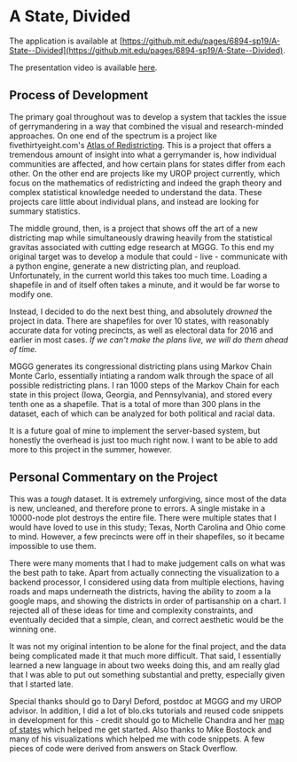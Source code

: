 # A State, Divided

The application is available at [https://github.mit.edu/pages/6894-sp19/A-State--Divided](https://github.mit.edu/pages/6894-sp19/A-State--Divided). 

The presentation video is available [here](https://youtu.be/SGclzpQB_AQ). 

## Process of Development
The primary goal throughout was to develop a system that tackles the issue of gerrymandering in a way that combined the visual and research-minded approaches. On one end of the spectrum is a project like fivethirtyeight.com's [Atlas of Redistricting](https://projects.fivethirtyeight.com/redistricting-maps/). This is a project that offers a tremendous amount of insight into what a gerrymander is, how individual communities are affected, and how certain plans for states differ from each other. On the other end are projects like my UROP project currently, which focus on the mathematics of redistricting and indeed the graph theory and complex statistical knowledge needed to understand the data. These projects care little about individual plans, and instead are looking for summary statistics. 

The middle ground, then, is a project that shows off the art of a new districting map while simultaneously drawing heavily from the statistical gravitas associated with cutting edge research at MGGG. To this end my original target was to develop a module that could - live - communicate with a python engine, generate a new districting plan, and reupload. Unfortunately, in the current world this takes too much time. Loading a shapefile in and of itself often takes a minute, and it would be far worse to modify one. 

Instead, I decided to do the next best thing, and absolutely *drowned* the project in data. There are shapefiles for over 10 states, with reasonably accurate data for voting precincts, as well as electoral data for 2016 and earlier in most cases. *If we can't make the plans live, we will do them ahead of time.* 

MGGG generates its congressional districting plans using Markov Chain Monte Carlo, essentially intiating a random walk through the space of all possible redistricting plans. I ran 1000 steps of the Markov Chain for each state in this project (Iowa, Georgia, and Pennsylvania), and stored every tenth one as a shapefile. That is a total of more than 300 plans in the dataset, each of which can be analyzed for both political and racial data. 

It is a future goal of mine to implement the server-based system, but honestly the overhead is just too much right now. I want to be able to add more to this project in the summer, however. 

## Personal Commentary on the Project

This was a *tough* dataset. It is extremely unforgiving, since most of the data is new, uncleaned, and therefore prone to errors. A single mistake in a 10000-node plot destroys the entire file. There were multiple states that I would have loved to use in this study; Texas, North Carolina and Ohio come to mind. However, a few precincts were off in their shapefiles, so it became impossible to use them. 

There were many moments that I had to make judgement calls on what was the best path to take. Apart from actually connecting the visualization to a backend processor, I considered using data from multiple elections, having roads and maps underneath the districts, having the ability to zoom a la google maps, and showing the districts in order of partisanship on a chart. I rejected all of these ideas for time and complexity constraints, and eventually decided that a simple, clean, and correct aesthetic would be the winning one. 

It was not my original intention to be alone for the final project, and the data being complicated made it that much more difficult. That said, I essentially learned a new language in about two weeks doing this, and am really glad that I was able to put out something substantial and pretty, especially given that I started late. 

Special thanks should go to Daryl Deford, postdoc at MGGG and my UROP advisor. In addition, I did a lot of blo.cks tutorials and reused code snippets in development for this - credit should go to Michelle Chandra and her [map of states](http://bl.ocks.org/michellechandra/0b2ce4923dc9b5809922) which helped me get started. Also thanks to Mike Bostock and many of his visualizations which helped me with code snippets. A few pieces of code were derived from answers on Stack Overflow. 